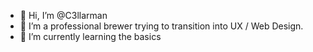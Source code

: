 - 👋 Hi, I’m @C3llarman
- 👀 I’m a professional brewer trying to transition into UX / Web Design. 
- 🌱 I’m currently learning the basics

<!---
C3llarman/C3llarman is a ✨ special ✨ repository because its `README.md` (this file) appears on your GitHub profile.
You can click the Preview link to take a look at your changes.
--->

